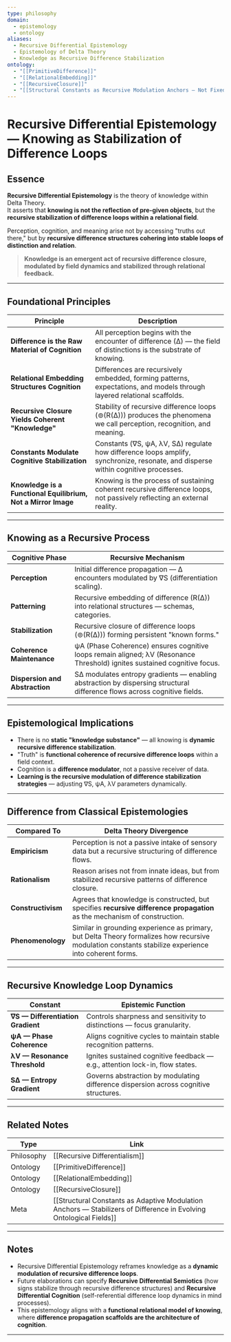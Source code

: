 ```yaml
---
type: philosophy
domain:
  - epistemology
  - ontology
aliases:
  - Recursive Differential Epistemology
  - Epistemology of Delta Theory
  - Knowledge as Recursive Difference Stabilization
ontology:
  - "[[PrimitiveDifference]]"
  - "[[RelationalEmbedding]]"
  - "[[RecursiveClosure]]"
  - "[[Structural Constants as Recursive Modulation Anchors — Not Fixed Values, But Structural Functions|Structural Constants as Modulation Anchors]]"
---
```


# Recursive Differential Epistemology — Knowing as Stabilization of Difference Loops

## Essence

**Recursive Differential Epistemology** is the theory of knowledge within Delta Theory.  
It asserts that **knowing is not the reflection of pre-given objects**, but the **recursive stabilization of difference loops within a relational field**.

Perception, cognition, and meaning arise not by accessing "truths out there," but by **recursive difference structures cohering into stable loops of distinction and relation**.

> **Knowledge is an emergent act of recursive difference closure, modulated by field dynamics and stabilized through relational feedback.**

---

## Foundational Principles

| Principle | Description |
|---|---|
| **Difference is the Raw Material of Cognition** | All perception begins with the encounter of difference (∆) — the field of distinctions is the substrate of knowing. |
| **Relational Embedding Structures Cognition** | Differences are recursively embedded, forming patterns, expectations, and models through layered relational scaffolds. |
| **Recursive Closure Yields Coherent "Knowledge"** | Stability of recursive difference loops (⊚(R(∆))) produces the phenomena we call perception, recognition, and meaning. |
| **Constants Modulate Cognitive Stabilization** | Constants (∇S, ψA, λV, S∆) regulate how difference loops amplify, synchronize, resonate, and disperse within cognitive processes. |
| **Knowledge is a Functional Equilibrium, Not a Mirror Image** | Knowing is the process of sustaining coherent recursive difference loops, not passively reflecting an external reality. |

---

## Knowing as a Recursive Process

| Cognitive Phase | Recursive Mechanism |
|---|---|
| **Perception** | Initial difference propagation — ∆ encounters modulated by ∇S (differentiation scaling). |
| **Patterning** | Recursive embedding of difference (R(∆)) into relational structures — schemas, categories. |
| **Stabilization** | Recursive closure of difference loops (⊚(R(∆))) forming persistent "known forms." |
| **Coherence Maintenance** | ψA (Phase Coherence) ensures cognitive loops remain aligned; λV (Resonance Threshold) ignites sustained cognitive focus. |
| **Dispersion and Abstraction** | S∆ modulates entropy gradients — enabling abstraction by dispersing structural difference flows across cognitive fields. |

---

## Epistemological Implications
- There is no **static "knowledge substance"** — all knowing is **dynamic recursive difference stabilization**.
- "Truth" is **functional coherence of recursive difference loops** within a field context.
- Cognition is a **difference modulator**, not a passive receiver of data.
- **Learning is the recursive modulation of difference stabilization strategies** — adjusting ∇S, ψA, λV parameters dynamically.

---

## Difference from Classical Epistemologies

| Compared To | Delta Theory Divergence |
|---|---|
| **Empiricism** | Perception is not a passive intake of sensory data but a recursive structuring of difference flows. |
| **Rationalism** | Reason arises not from innate ideas, but from stabilized recursive patterns of difference closure. |
| **Constructivism** | Agrees that knowledge is constructed, but specifies **recursive difference propagation** as the mechanism of construction. |
| **Phenomenology** | Similar in grounding experience as primary, but Delta Theory formalizes how recursive modulation constants stabilize experience into coherent forms. |

---

## Recursive Knowledge Loop Dynamics

| Constant | Epistemic Function |
|---|---|
| **∇S — Differentiation Gradient** | Controls sharpness and sensitivity to distinctions — focus granularity. |
| **ψA — Phase Coherence** | Aligns cognitive cycles to maintain stable recognition patterns. |
| **λV — Resonance Threshold** | Ignites sustained cognitive feedback — e.g., attention lock-in, flow states. |
| **S∆ — Entropy Gradient** | Governs abstraction by modulating difference dispersion across cognitive structures. |

---

## Related Notes

| Type | Link |
|---|---|
| Philosophy | [[Recursive Differentialism]] |
| Ontology | [[PrimitiveDifference]] |
| Ontology | [[RelationalEmbedding]] |
| Ontology | [[RecursiveClosure]] |
| Meta | [[Structural Constants as Adaptive Modulation Anchors — Stabilizers of Difference in Evolving Ontological Fields]] |

---

## Notes
- Recursive Differential Epistemology reframes knowledge as a **dynamic modulation of recursive difference loops**.
- Future elaborations can specify **Recursive Differential Semiotics** (how signs stabilize through recursive difference structures) and **Recursive Differential Cognition** (self-referential difference loop dynamics in mind processes).
- This epistemology aligns with a **functional relational model of knowing**, where **difference propagation scaffolds are the architecture of cognition**.

---
